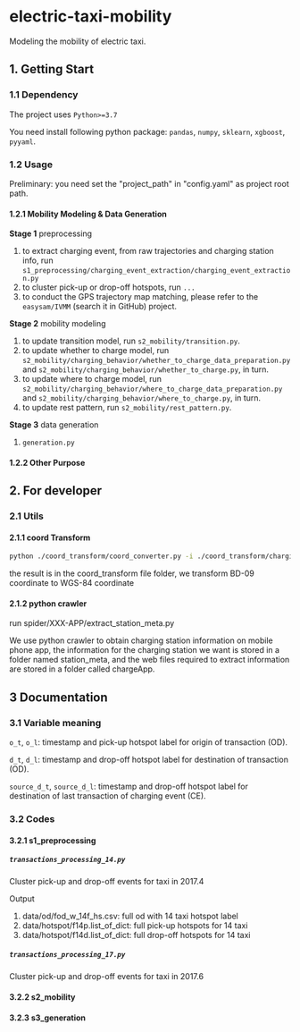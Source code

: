 # electric-taxi-mobility
Modeling the mobility of electric taxi.

## 1. Getting Start
### 1.1 Dependency
The project uses `Python>=3.7`

You need install following python package: `pandas`, `numpy`, `sklearn`, `xgboost`, `pyyaml`.
### 1.2 Usage
Preliminary: you need set the "project_path" in "config.yaml" as project root path.
#### 1.2.1 Mobility Modeling & Data Generation
**Stage 1** preprocessing

1. to extract charging event, from raw trajectories and charging station info, run 
`s1_preprocessing/charging_event_extraction/charging_event_extraction.py`
2. to cluster pick-up or drop-off hotspots, run `...`
3. to conduct the GPS trajectory map matching, please refer to the `easysam/IVMM` (search it in GitHub) project.

**Stage 2** mobility modeling
1. to update transition model, run `s2_mobility/transition.py`.
2. to update whether to charge model, run `s2_mobility/charging_behavior/whether_to_charge_data_preparation.py` and 
`s2_mobility/charging_behavior/whether_to_charge.py`, in turn.
3. to update where to charge model, run `s2_mobility/charging_behavior/where_to_charge_data_preparation.py` and 
`s2_mobility/charging_behavior/where_to_charge.py`, in turn.
4. to update rest pattern, run `s2_mobility/rest_pattern.py`.

**Stage 3** data generation
1. `generation.py`

#### 1.2.2 Other Purpose

## 2. For developer
### 2.1 Utils
#### 2.1.1 coord Transform

```bash
python ./coord_transform/coord_converter.py -i ./coord_transform/charging_station_bd.csv -o ./coord_transform/charging_station_wsg.csv -t b2g -n lng -a lat
```

the result is in the coord_transform file folder, we transform BD-09  coordinate to WGS-84  coordinate 

#### 2.1.2 python crawler

run spider/XXX-APP/extract_station_meta.py

We use python crawler to obtain charging station information on mobile phone app, the information for the charging station we want is stored in a folder named station_meta, and the web files required to extract information are stored in a folder called chargeApp.

## 3 Documentation
### 3.1 Variable meaning

`o_t`, `o_l`: timestamp and pick-up hotspot label for origin of transaction (OD).

`d_t`, `d_l`: timestamp and drop-off hotspot label for destination of transaction (OD).

`source_d_t`, `source_d_l`: timestamp and drop-off hotspot label for destination of last transaction of charging event (CE).

### 3.2 Codes
#### 3.2.1 s1_preprocessing
##### `transactions_processing_14.py`
Cluster pick-up and drop-off events for taxi in 2017.4

Output
1. data/od/fod_w_14f_hs.csv: full od with 14 taxi hotspot label
2. data/hotspot/f14p.list_of_dict: full pick-up hotspots for 14 taxi
3. data/hotspot/f14d.list_of_dict: full drop-off hotspots for 14 taxi
##### `transactions_processing_17.py`
Cluster pick-up and drop-off events for taxi in 2017.6
#### 3.2.2 s2_mobility
#### 3.2.3 s3_generation
